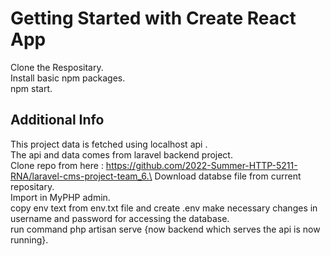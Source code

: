 # Getting Started with Create React App

Clone the Respositary.\
Install basic npm packages.\
npm start.

## Additional Info

This project data is fetched using localhost api .\
The api and data comes from laravel backend project.\
Clone repo from here : https://github.com/2022-Summer-HTTP-5211-RNA/laravel-cms-project-team_6.\
Download databse file from current repositary.\
Import in MyPHP admin.\
copy env text from env.txt file and create .env make necessary changes in username and password for accessing the database.\
run command php artisan serve {now backend which serves the api is now running}.
